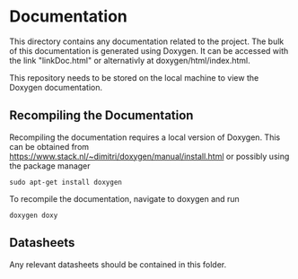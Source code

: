 # Documentation

This directory contains any documentation related to the project. The bulk of this
documentation is generated using Doxygen. It can be accessed with the link "linkDoc.html"
or alternativly at doxygen/html/index.html. 

This repository needs to be stored on the local machine to view the Doxygen documentation.

## Recompiling the Documentation

Recompiling the documentation requires a local version of Doxygen. This can be obtained from
https://www.stack.nl/~dimitri/doxygen/manual/install.html or possibly using the package
manager 

```
sudo apt-get install doxygen
```

To recompile the documentation, navigate to doxygen and run

```
doxygen doxy
```

## Datasheets

Any relevant datasheets should be contained in this folder.
